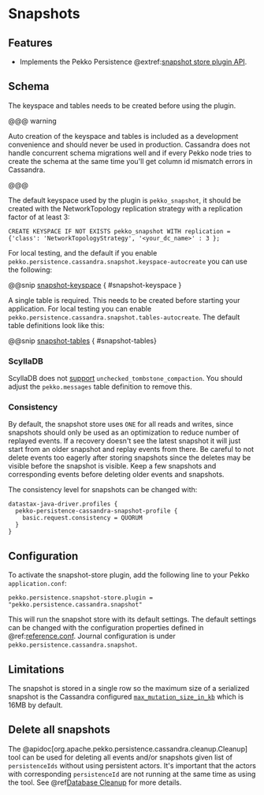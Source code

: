 # Snapshots

## Features

- Implements the Pekko Persistence @extref:[snapshot store plugin API](pekko:persistence-journals.html#snapshot-store-plugin-api).

## Schema

The keyspace and tables needs to be created before using the plugin. 
  
@@@ warning

Auto creation of the keyspace and tables
is included as a development convenience and should never be used in production. Cassandra does not handle
concurrent schema migrations well and if every Pekko node tries to create the schema at the same time you'll
get column id mismatch errors in Cassandra.

@@@

The default keyspace used by the plugin is `pekko_snapshot`, it should be created with the
NetworkTopology replication strategy with a replication factor of at least 3:

```
CREATE KEYSPACE IF NOT EXISTS pekko_snapshot WITH replication = {'class': 'NetworkTopologyStrategy', '<your_dc_name>' : 3 }; 
```

For local testing, and the default if you enable `pekko.persistence.cassandra.snapshot.keyspace-autocreate` you can use the following:

@@snip [snapshot-keyspace](/target/snapshot-keyspace.txt) { #snapshot-keyspace } 

A single table is required. This needs to be created before starting your application.
For local testing you can enable `pekko.persistence.cassandra.snapshot.tables-autocreate`.
The default table definitions look like this:

@@snip [snapshot-tables](/target/snapshot-tables.txt) { #snapshot-tables}

### ScyllaDB

ScyllaDB does not [support](https://github.com/apache/pekko-persistence-cassandra/issues/135)
`unchecked_tombstone_compaction`. You should adjust the `pekko.messages` table definition to remove this.

### Consistency

By default, the snapshot store uses `ONE` for all reads and writes, since snapshots
should only be used as an optimization to reduce number of replayed events.
If a recovery doesn't see the latest snapshot it will just start from an older snapshot
and replay events from there. Be careful to not delete events too eagerly after storing
snapshots since the deletes may be visible before the snapshot is visible. Keep a few
snapshots and corresponding events before deleting older events and snapshots.

The consistency level for snapshots can be changed with:

```
datastax-java-driver.profiles {
  pekko-persistence-cassandra-snapshot-profile {
    basic.request.consistency = QUORUM
  }
}
```

## Configuration

To activate the snapshot-store plugin, add the following line to your Pekko `application.conf`:

    pekko.persistence.snapshot-store.plugin = "pekko.persistence.cassandra.snapshot"

This will run the snapshot store with its default settings. The default settings can be changed with the configuration
properties defined in @ref:[reference.conf](configuration.md#default-configuration). Journal configuration is under 
`pekko.persistence.cassandra.snapshot`.

## Limitations

The snapshot is stored in a single row so the maximum size of a serialized snapshot is the Cassandra configured
[`max_mutation_size_in_kb`](https://cassandra.apache.org/doc/latest/faq/index.html#can-large-blob) which is 16MB by default.

## Delete all snapshots

The @apidoc[org.apache.pekko.persistence.cassandra.cleanup.Cleanup] tool can be used for deleting all events and/or snapshots
given list of `persistenceIds` without using persistent actors. It's important that the actors with corresponding
`persistenceId` are not running at the same time as using the tool. See @ref[Database Cleanup](./cleanup.md) for more details.
